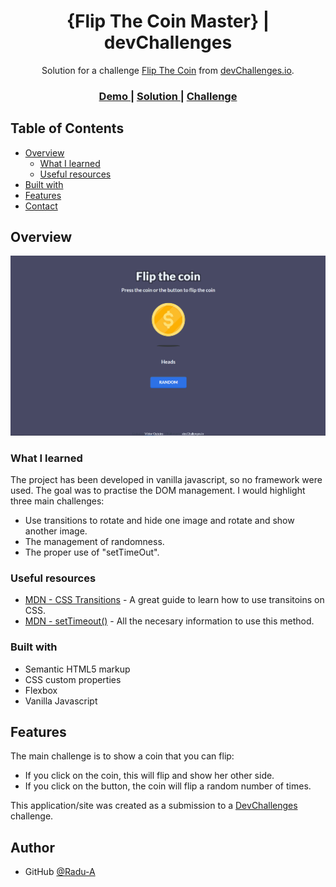 <!-- Please update value in the {}  -->

<h1 align="center">{Flip The Coin Master} | devChallenges</h1>

<div align="center">
   Solution for a challenge <a href="https://devchallenges.io/challenge/flip-the-coin" target="_blank">Flip The Coin</a> from <a href="http://devchallenges.io" target="_blank">devChallenges.io</a>.
</div>

<div align="center">
  <h3>
    <a href="https://flip-the-coin-five.vercel.app/">
      Demo
    </a>
    <span> | </span>
    <a href="https://github.com/Radu-A/flip_the_coin">
      Solution
    </a>
    <span> | </span>
    <a href="https://devchallenges.io/challenge/flip-the-coin">
      Challenge
    </a>
  </h3>
</div>

<!-- TABLE OF CONTENTS -->

## Table of Contents

- [Overview](#overview)
  - [What I learned](#what-i-learned)
  - [Useful resources](#useful-resources)
- [Built with](#built-with)
- [Features](#features)
- [Contact](#contact)

## Overview

![screenshot](./screenshots/screenshot_desktop.png)

### What I learned

The project has been developed in vanilla javascript, so no framework were used. The goal was to practise the DOM management. I would highlight three main challenges:

- Use transitions to rotate and hide one image and rotate and show another image.
- The management of randomness.
- The proper use of "setTimeOut".

### Useful resources

- [MDN - CSS Transitions](https://developer.mozilla.org/en-US/docs/Web/CSS/CSS_transitions) - A great guide to learn how to use transitoins on CSS.
- [MDN - setTimeout()](https://developer.mozilla.org/es/docs/Web/API/Window/setTimeout) - All the necesary information to use this method.

### Built with

- Semantic HTML5 markup
- CSS custom properties
- Flexbox
- Vanilla Javascript

## Features

The main challenge is to show a coin that you can flip:
- If you click on the coin, this will flip and show her other side.
- If you click on the button, the coin will flip a random number of times.

This application/site was created as a submission to a [DevChallenges](https://devchallenges.io/challenges-dashboard) challenge.

## Author

- GitHub [@Radu-A](https://github.com/Radu-A)
